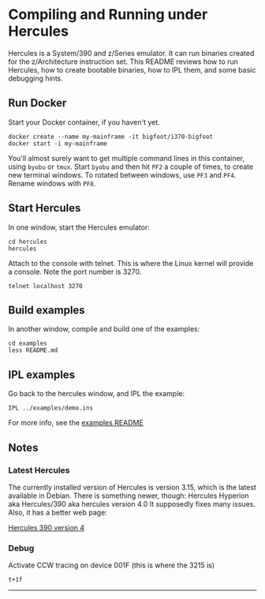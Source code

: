 # Compiling and Running under Hercules

Hercules is a System/390 and z/Series emulator. It can run binaries
created for the z/Architecture instruction set.  This README reviews
how to run Hercules, how to create bootable binaries, how to IPL them,
and some basic debugging hints.

## Run Docker
Start your Docker container, if you haven't yet.
```
docker create --name my-mainframe -it bigfoot/i370-bigfoot
docker start -i my-mainframe
```
You'll almost surely want to get multiple command lines in this
container, using `byobu` or `tmux`. Start `byobu` and then hit `PF2`
a couple of times, to create new terminal windows. To rotated between
windows, use `PF3` and `PF4`. Rename windows with `PF8`.

## Start Hercules
In one window, start the Hercules emulator:
```
cd hercules
hercules
```
Attach to the console with telnet. This is where the Linux kernel
will provide a console.  Note the port number is 3270.
```
telnet localhost 3270
```

## Build examples
In another window, compile and build one of the examples:
```
cd examples
less README.md
```
## IPL examples
Go back to the hercules window, and IPL the example:
```
IPL ../examples/demo.ins
```

For more info, see the [examples README](../examples/README.md)

## Notes

### Latest Hercules
The currently installed version of Hercules is version 3.15, which is
the latest available in Debian. There is something newer, though:
Hercules Hyperion aka Hercules/390 aka hercules version 4.0
It supposedly fixes many issues.  Also, it has a better web page:

[Hercules 390 version 4](http://hercules-390.github.io/html/)

### Debug
Activate CCW tracing on device 001F (this is where the 3215 is)
```
t+1f
```

----------
